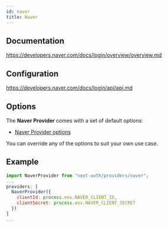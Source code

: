 ```yaml
---
id: naver
title: Naver
---
```


## Documentation

https://developers.naver.com/docs/login/overview/overview.md

## Configuration

https://developers.naver.com/docs/login/api/api.md

## Options

The **Naver Provider** comes with a set of default options:

- [Naver Provider options](https://github.com/nextauthjs/next-auth/blob/main/packages/next-auth/src/providers/naver.js)

You can override any of the options to suit your own use case.

## Example

```js
import NaverProvider from "next-auth/providers/naver";
...
providers: [
  NaverProvider({
    clientId: process.env.NAVER_CLIENT_ID,
    clientSecret: process.env.NAVER_CLIENT_SECRET
  })
]
...
```
